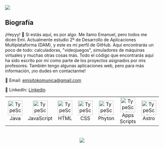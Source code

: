 <img src="logoemi.png"/>

<h2 align="left" id="macropower-tech">Biografía</h2>

¡Heyyy! 👋 Si estás aquí, es por algo. Me llamo Emanuel, pero todos me dicen Emi. Actualmente estudio 2º de Desarrollo de Aplicaciones Multiplataforma (DAM), y este es mi perfil de GitHub. Aquí encontrarás un poco de todo: calculadoras, "videojuegos", simuladores de máquinas virtuales y muchas otras cosas más. Todo el código que encontrarás aquí ha sido escrito por mí como parte de los proyectos asignados por mis profesores. También tengo algunas aplicaciones web, pero para más información, ¡no dudes en contactarme!

📧 Email: emisitokomunica@gmail.com

💼 LinkedIn: [Linkedin](https://www.linkedin.com/in/emanuel-hosu/)

<table align="center" style="margin: 0px auto;">
  <tr>
    <td align="center" width="96">
      <a href="#macropower-tech">
        <img src="https://cdn-icons-png.flaticon.com/512/226/226777.png" width="48" height="48" alt="TypeScript" />
      </a>
      <br>Java
    </td>
    <td align="center" width="96">
      <a href="#macropower-tech">
        <img src="https://upload.wikimedia.org/wikipedia/commons/6/6a/JavaScript-logo.png" width="48" height="48" alt="TypeScript" />
      </a>
      <br>JavaScript
    </td>
    <td align="center" width="96">
      <a href="#macropower-tech">
        <img src="https://cdn-icons-png.flaticon.com/512/1532/1532556.png" width="48" height="48" alt="TypeScript" />
      </a>
      <br>HTML
    </td>
    <td align="center" width="96">
      <a href="#macropower-tech">
        <img src="https://cdn.worldvectorlogo.com/logos/css-3.svg" width="48" height="48" alt="TypeScript" />
      </a>
      <br>CSS
    </td>
    <td align="center" width="96">
      <a href="#macropower-tech">
        <img src="https://upload.wikimedia.org/wikipedia/commons/thumb/c/c3/Python-logo-notext.svg/1869px-Python-logo-notext.svg.png" width="48" height="48" alt="TypeScript" />
      </a>
      <br>Phyton
    </td>
    <td align="center" width="96">
      <a href="#macropower-tech">
        <img src="https://upload.wikimedia.org/wikipedia/commons/thumb/2/2f/Google_Apps_Script.svg/640px-Google_Apps_Script.svg.png" width="48" height="48" alt="TypeScript" />
      </a>
      <br>Apps Scripts
    </td>
    <td align="center" width="96">
      <a href="#macropower-tech">
        <img src="https://cdn.worldvectorlogo.com/logos/astrojs.svg" width="48" height="48" alt="TypeScript" />
      </a>
      <br>Astro
    </td>
  </tr>
</table>

<h1 align="center"></h1>
<p align="center">
<a href="https://www.linkedin.com/in/emanuel-hosu/"><img align="center" src="https://cdn1.iconfinder.com/data/icons/logotypes/32/circle-linkedin-512.png"/></a>
</p>
